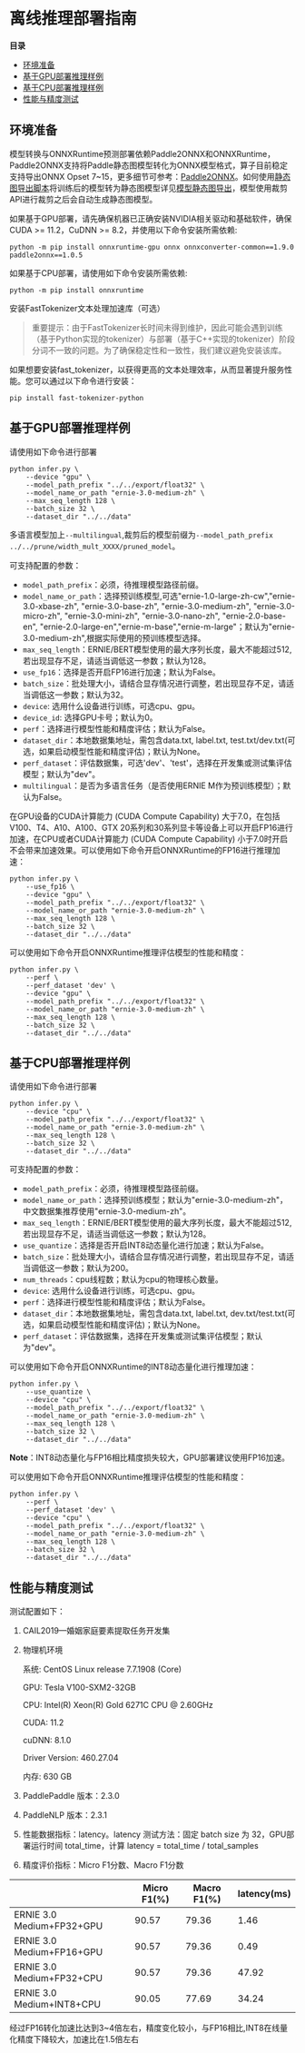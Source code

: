 # 离线推理部署指南

**目录**
   * [环境准备](#环境准备)
   * [基于GPU部署推理样例](#基于GPU部署推理样例)
   * [基于CPU部署推理样例](#基于CPU部署推理样例)
   * [性能与精度测试](#性能与精度测试)

## 环境准备

模型转换与ONNXRuntime预测部署依赖Paddle2ONNX和ONNXRuntime，Paddle2ONNX支持将Paddle静态图模型转化为ONNX模型格式，算子目前稳定支持导出ONNX Opset 7~15，更多细节可参考：[Paddle2ONNX](https://github.com/PaddlePaddle/Paddle2ONNX)。如何使用[静态图导出脚本](../../export_model.py)将训练后的模型转为静态图模型详见[模型静态图导出](../../README.md)，模型使用裁剪API进行裁剪之后会自动生成静态图模型。

如果基于GPU部署，请先确保机器已正确安装NVIDIA相关驱动和基础软件，确保CUDA >= 11.2，CuDNN >= 8.2，并使用以下命令安装所需依赖:
```shell
python -m pip install onnxruntime-gpu onnx onnxconverter-common==1.9.0 paddle2onnx==1.0.5
```

如果基于CPU部署，请使用如下命令安装所需依赖:
```shell
python -m pip install onnxruntime
```

安装FastTokenizer文本处理加速库（可选）
> 重要提示：由于FastTokenizer长时间未得到维护，因此可能会遇到训练（基于Python实现的tokenizer）与部署（基于C++实现的tokenizer）阶段分词不一致的问题。为了确保稳定性和一致性，我们建议避免安装该库。

如果想要安装fast_tokenizer，以获得更高的文本处理效率，从而显著提升服务性能。您可以通过以下命令进行安装：
```shell
pip install fast-tokenizer-python
```
## 基于GPU部署推理样例

请使用如下命令进行部署
```
python infer.py \
    --device "gpu" \
    --model_path_prefix "../../export/float32" \
    --model_name_or_path "ernie-3.0-medium-zh" \
    --max_seq_length 128 \
    --batch_size 32 \
    --dataset_dir "../../data"
```
多语言模型加上`--multilingual`,裁剪后的模型前缀为`--model_path_prefix ../../prune/width_mult_XXXX/pruned_model`。

可支持配置的参数：

* `model_path_prefix`：必须，待推理模型路径前缀。
* `model_name_or_path`：选择预训练模型,可选"ernie-1.0-large-zh-cw","ernie-3.0-xbase-zh", "ernie-3.0-base-zh", "ernie-3.0-medium-zh", "ernie-3.0-micro-zh", "ernie-3.0-mini-zh", "ernie-3.0-nano-zh", "ernie-2.0-base-en", "ernie-2.0-large-en","ernie-m-base","ernie-m-large"；默认为"ernie-3.0-medium-zh",根据实际使用的预训练模型选择。
* `max_seq_length`：ERNIE/BERT模型使用的最大序列长度，最大不能超过512, 若出现显存不足，请适当调低这一参数；默认为128。
* `use_fp16`：选择是否开启FP16进行加速；默认为False。
* `batch_size`：批处理大小，请结合显存情况进行调整，若出现显存不足，请适当调低这一参数；默认为32。
* `device`: 选用什么设备进行训练，可选cpu、gpu。
* `device_id`: 选择GPU卡号；默认为0。
* `perf`：选择进行模型性能和精度评估；默认为False。
* `dataset_dir`：本地数据集地址，需包含data.txt, label.txt, test.txt/dev.txt(可选，如果启动模型性能和精度评估)；默认为None。
* `perf_dataset`：评估数据集，可选'dev'、'test'，选择在开发集或测试集评估模型；默认为"dev"。
* `multilingual`：是否为多语言任务（是否使用ERNIE M作为预训练模型）；默认为False。

在GPU设备的CUDA计算能力 (CUDA Compute Capability) 大于7.0，在包括V100、T4、A10、A100、GTX 20系列和30系列显卡等设备上可以开启FP16进行加速，在CPU或者CUDA计算能力 (CUDA Compute Capability) 小于7.0时开启不会带来加速效果。可以使用如下命令开启ONNXRuntime的FP16进行推理加速：

```
python infer.py \
    --use_fp16 \
    --device "gpu" \
    --model_path_prefix "../../export/float32" \
    --model_name_or_path "ernie-3.0-medium-zh" \
    --max_seq_length 128 \
    --batch_size 32 \
    --dataset_dir "../../data"
```

可以使用如下命令开启ONNXRuntime推理评估模型的性能和精度：

```
python infer.py \
    --perf \
    --perf_dataset 'dev' \
    --device "gpu" \
    --model_path_prefix "../../export/float32" \
    --model_name_or_path "ernie-3.0-medium-zh" \
    --max_seq_length 128 \
    --batch_size 32 \
    --dataset_dir "../../data"
```

## 基于CPU部署推理样例

请使用如下命令进行部署
```
python infer.py \
    --device "cpu" \
    --model_path_prefix "../../export/float32" \
    --model_name_or_path "ernie-3.0-medium-zh" \
    --max_seq_length 128 \
    --batch_size 32 \
    --dataset_dir "../../data"
```

可支持配置的参数：

* `model_path_prefix`：必须，待推理模型路径前缀。
* `model_name_or_path`：选择预训练模型；默认为"ernie-3.0-medium-zh"，中文数据集推荐使用"ernie-3.0-medium-zh"。
* `max_seq_length`：ERNIE/BERT模型使用的最大序列长度，最大不能超过512, 若出现显存不足，请适当调低这一参数；默认为128。
* `use_quantize`：选择是否开启INT8动态量化进行加速；默认为False。
* `batch_size`：批处理大小，请结合显存情况进行调整，若出现显存不足，请适当调低这一参数；默认为200。
* `num_threads`：cpu线程数；默认为cpu的物理核心数量。
* `device`: 选用什么设备进行训练，可选cpu、gpu。
* `perf`：选择进行模型性能和精度评估；默认为False。
* `dataset_dir`：本地数据集地址，需包含data.txt, label.txt, dev.txt/test.txt(可选，如果启动模型性能和精度评估)；默认为None。
* `perf_dataset`：评估数据集，选择在开发集或测试集评估模型；默认为"dev"。

可以使用如下命令开启ONNXRuntime的INT8动态量化进行推理加速：

```
python infer.py \
    --use_quantize \
    --device "cpu" \
    --model_path_prefix "../../export/float32" \
    --model_name_or_path "ernie-3.0-medium-zh" \
    --max_seq_length 128 \
    --batch_size 32 \
    --dataset_dir "../../data"
```

**Note**：INT8动态量化与FP16相比精度损失较大，GPU部署建议使用FP16加速。

可以使用如下命令开启ONNXRuntime推理评估模型的性能和精度：

```
python infer.py \
    --perf \
    --perf_dataset 'dev' \
    --device "cpu" \
    --model_path_prefix "../../export/float32" \
    --model_name_or_path "ernie-3.0-medium-zh" \
    --max_seq_length 128 \
    --batch_size 32 \
    --dataset_dir "../../data"
```


## 性能与精度测试


测试配置如下：

1. CAIL2019—婚姻家庭要素提取任务开发集

2. 物理机环境

    系统: CentOS Linux release 7.7.1908 (Core)

    GPU: Tesla V100-SXM2-32GB

    CPU: Intel(R) Xeon(R) Gold 6271C CPU @ 2.60GHz

    CUDA: 11.2

    cuDNN: 8.1.0

    Driver Version: 460.27.04

    内存: 630 GB

3. PaddlePaddle 版本：2.3.0

4. PaddleNLP 版本：2.3.1

5. 性能数据指标：latency。latency 测试方法：固定 batch size 为 32，GPU部署运行时间 total_time，计算 latency = total_time / total_samples

6. 精度评价指标：Micro F1分数、Macro F1分数

|                            | Micro F1(%)   | Macro F1(%) | latency(ms) |
| -------------------------- | ------------ | ------------- |------------- |
| ERNIE 3.0 Medium+FP32+GPU  | 90.57|79.36| 1.46|
| ERNIE 3.0 Medium+FP16+GPU  | 90.57| 79.36| 0.49|
| ERNIE 3.0 Medium+FP32+CPU  | 90.57|79.36|  47.92 |
| ERNIE 3.0 Medium+INT8+CPU  | 90.05 | 77.69| 34.24  |


经过FP16转化加速比达到3~4倍左右，精度变化较小，与FP16相比,INT8在线量化精度下降较大，加速比在1.5倍左右
